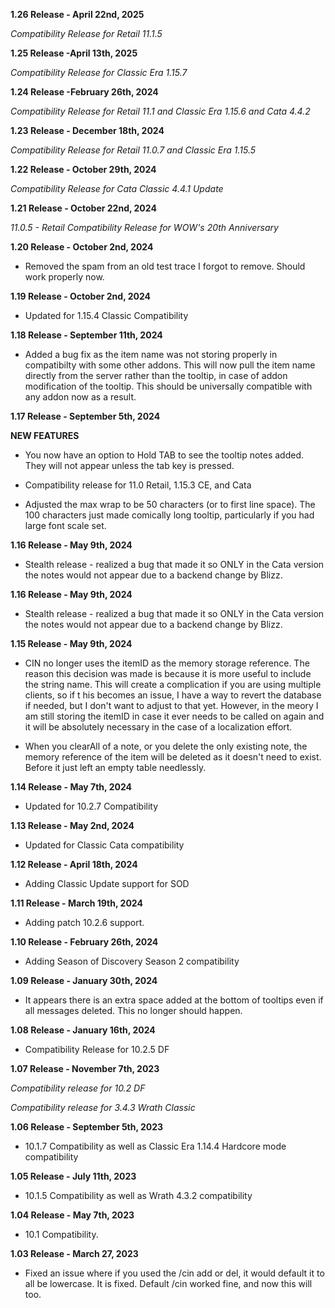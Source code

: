 **1.26 Release - April 22nd, 2025**

*Compatibility Release for Retail 11.1.5*

**1.25 Release -April 13th, 2025**

*Compatibility Release for Classic Era 1.15.7*

**1.24 Release -February 26th, 2024**

*Compatibility Release for Retail 11.1 and Classic Era 1.15.6 and Cata 4.4.2*

**1.23 Release - December 18th, 2024**

*Compatibility Release for Retail 11.0.7 and Classic Era 1.15.5*

**1.22 Release - October 29th, 2024**

*Compatibility Release for Cata Classic 4.4.1 Update*

**1.21 Release - October 22nd, 2024**

*11.0.5 - Retail Compatibility Release for WOW's 20th Anniversary*

**1.20 Release - October 2nd, 2024**

* Removed the spam from an old test trace I forgot to remove. Should work properly now.

**1.19 Release - October 2nd, 2024**

* Updated for 1.15.4 Classic Compatibility

**1.18 Release - September 11th, 2024**

* Added a bug fix as the item name was not storing properly in compatibilty with some other addons. This will now pull the item name directly from the server rather than the tooltip, in case of addon modification of the tooltip. This should be universally compatible with any addon now as a result.

**1.17 Release - September 5th, 2024**

**NEW FEATURES**

* You now have an option to Hold TAB to see the tooltip notes added. They will not appear unless the tab key is pressed.

* Compatibility release for 11.0 Retail, 1.15.3 CE, and Cata

* Adjusted the max wrap to be 50 characters (or to first line space). The 100 characters just made comically long tooltip, particularly if you had large font scale set.


**1.16 Release - May 9th, 2024**

* Stealth release - realized a bug that made it so ONLY in the Cata version the notes would not appear due to a backend change by Blizz.

**1.16 Release - May 9th, 2024**

* Stealth release - realized a bug that made it so ONLY in the Cata version the notes would not appear due to a backend change by Blizz.

**1.15 Release - May 9th, 2024**

* CIN no longer uses the itemID as the memory storage reference. The reason this decision was made is because it is more useful to include the string name. This will create a complication if you are using multiple clients, so if t his becomes an issue, I have a way to revert the database if needed, but I don't want to adjust to that yet. However, in the meory I am still storing the itemID in case it ever needs to be called on again and it will be absolutely necessary in the case of a localization effort.

* When you clearAll of a note, or you delete the only existing note, the memory reference of the item will be deleted as it doesn't need to exist. Before it just left an empty table needlessly.

**1.14 Release - May 7th, 2024**

* Updated for 10.2.7 Compatibility

**1.13 Release - May 2nd, 2024**

* Updated for Classic Cata compatibility

**1.12 Release - April 18th, 2024**

* Adding Classic Update support for SOD

**1.11 Release - March 19th, 2024**

* Adding patch 10.2.6 support.

**1.10 Release - February 26th, 2024**

* Adding Season of Discovery Season 2 compatibility

**1.09 Release - January 30th, 2024**

* It appears there is an extra space added at the bottom of tooltips even if all messages deleted. This no longer should happen.

**1.08 Release - January 16th, 2024**

* Compatibility Release for 10.2.5 DF

**1.07 Release - November 7th, 2023**

*Compatibility release for 10.2 DF*

*Compatibility release for 3.4.3 Wrath Classic*

**1.06 Release - September 5th, 2023**

* 10.1.7 Compatibility as well as Classic Era  1.14.4 Hardcore mode compatibility

**1.05 Release - July 11th, 2023**

* 10.1.5 Compatibility as well as Wrath 4.3.2 compatibility

**1.04 Release - May 7th, 2023**

* 10.1 Compatibility.

**1.03 Release - March 27, 2023**

* Fixed an issue where if you used the /cin add or del, it would default it to all be lowercase. It is fixed. Default /cin worked fine, and now this will too.